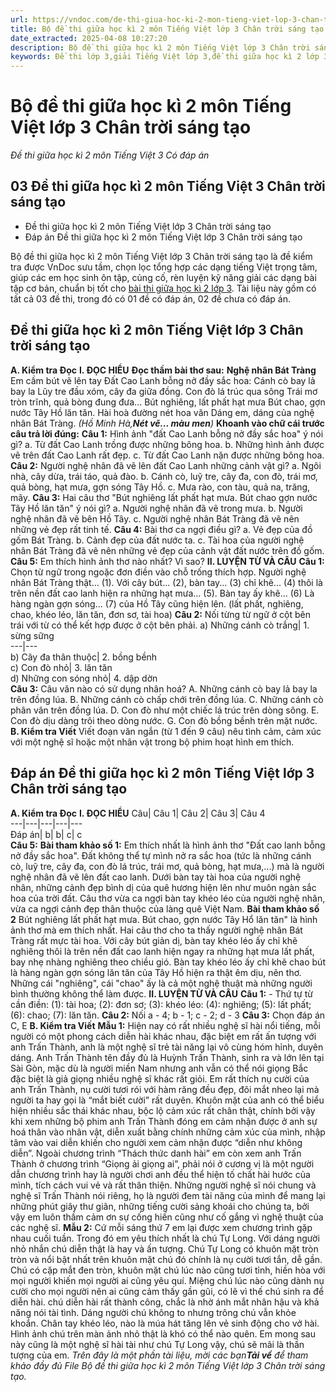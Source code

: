 ```yaml
---
url: https://vndoc.com/de-thi-giua-hoc-ki-2-mon-tieng-viet-lop-3-chan-troi-sang-tao-290842
title: Bộ đề thi giữa học kì 2 môn Tiếng Việt lớp 3 Chân trời sáng tạo - Đề thi giữa học kì 2 môn Tiếng Việt 3 Có đáp án - VnDoc.com
date_extracted: 2025-04-08 10:27:20
description: Bộ đề thi giữa học kì 2 môn Tiếng Việt lớp 3 Chân trời sáng tạo Có đáp án là tài liệu bổ ích cho các em ôn tập chuẩn bị cho kì thi giữa kì và cuối học kì 2 sắp tới, để đánh giá được chính xác năng lực và thiếu sót của các em.
keywords: Đề thi lớp 3,giải Tiếng Việt lớp 3,đề thi giữa học kì 2 lớp 3,đề thi giữa học kì 2 lớp 3 môn tiếng việt,de thi giữa kì 2 lớp 3 môn tiếng việt,đề thi giữa kì 2 lớp 3,đề kiểm tra giữa kì 2 lớp 3,ôn tập giữa học kì 2 lớp 3,đề kiểm tra giữa học kì 2 lớp 3,đề thi tiếng việt lớp 3 giữa học kì 2,ôn tập giữa kì 2 lớp 3,đề thi giữa kì 2 lớp 3 môn tiếng việt,đề kiểm tra tiếng việt lớp 3 giữa kì 2,Đề thi giữa học kì 2 môn Tiếng Việt lớp 3 Chân trời sáng tạo
---
```


# Bộ đề thi giữa học kì 2 môn Tiếng Việt lớp 3 Chân trời sáng tạo
 _Đề thi giữa học kì 2 môn Tiếng Việt 3 Có đáp án_
## 03 Đề thi giữa học kì 2 môn Tiếng Việt 3 Chân trời sáng tạo
  * Đề thi giữa học kì 2 môn Tiếng Việt lớp 3 Chân trời sáng tạo
  * Đáp án Đề thi giữa học kì 2 môn Tiếng Việt lớp 3 Chân trời sáng tạo

Bộ đề thi giữa học kì 2 môn Tiếng Việt lớp 3 Chân trời sáng tạo là đề kiểm tra được VnDoc sưu tầm, chọn lọc tổng hợp các dạng tiếng Việt trọng tâm, giúp các em học sinh ôn tập, củng cố, rèn luyện kỹ năng giải các dạng bài tập cơ bản, chuẩn bị tốt cho [bài thi giữa học kì 2 lớp 3](<https://vndoc.com/de-thi-giua-ki-2-lop3>). Tài liệu này gồm có tất cả 03 đề thi, trong đó có 01 đề có đáp án, 02 đề chưa có đáp án.
## **Đề thi giữa học kì 2 môn Tiếng Việt lớp 3 Chân trời sáng tạo**
**A. Kiểm tra Đọc**
**I. ĐỌC HIỂU**
**Đọc thầm bài thơ sau:**
**Nghệ nhân Bát Tràng**
Em cầm bút vẽ lên tay
Đất Cao Lanh bỗng nở đầy sắc hoa:
Cánh cò bay lả bay la
Lũy tre đầu xóm, cây đa giữa đồng.
Con đò lá trúc qua sông
Trái mơ tròn trĩnh, quả bòng đung đưa...
Bút nghiêng, lất phất hạt mưa
Bút chao, gợn nước Tây Hồ lăn tăn.
Hài hoà đường nét hoa văn
Dáng em, dáng của nghệ nhân Bát Tràng.
_\(Hồ Minh Hà,**Nét vẽ... màu men**\)_
**Khoanh vào chữ cái trước câu trả lời đúng:**
**Câu 1:** Hình ảnh "đất Cao Lanh bỗng nở đầy sắc hoa" ý nói gì?
a. Từ đất Cao Lanh trồng được những bông hoa.
b. Những hình ảnh được vẽ trên đất Cao Lanh rất đẹp.
c. Từ đất Cao Lanh nặn được những bông hoa.
**Câu 2:** Người nghệ nhân đã vẽ lên đất Cao Lanh những cảnh vật gì?
a. Ngôi nhà, cây dừa, trái táo, quả đào.
b. Cánh cò, luỹ tre, cây đa, con đò, trái mơ, quả bòng, hạt mưa, gợn sóng Tây Hồ.
c. Mưa rào, con tàu, quả na, trăng, mây.
**Câu 3:** Hai câu thơ "Bút nghiêng lất phất hạt mưa. Bút chao gợn nước Tây Hồ lăn tăn" ý nói gì?
a. Người nghệ nhân đã vẽ trong mưa.
b. Người nghệ nhân đã vẽ bên Hồ Tây.
c. Người nghệ nhân Bát Tràng đã vẽ nên những vẻ đẹp rất tinh tế.
**Câu 4:** Bài thơ ca ngợi điều gì?
a. Vẻ đẹp của đồ gốm Bát Tràng.
b. Cảnh đẹp của đất nước ta.
c. Tài hoa của người nghệ nhân Bát Tràng đã vẽ nên những vẻ đẹp của cảnh vật đất nước trên đồ gốm.
**Câu 5:** Em thích hình ảnh thơ nào nhất? Vì sao?
**II. LUYỆN TỪ VÀ CÂU**
**Câu 1:** Chọn từ ngữ trong ngoặc đơn điền vào chỗ trống thích hợp.
Người nghệ nhân Bát Tràng thật... \(1\). Với cây bút... \(2\), bàn tay... \(3\) chỉ khẽ... \(4\) thôi là trên nền đất cao lanh hiện ra những hạt mưa... \(5\). Bàn tay ấy khẽ... \(6\) Là hàng ngàn gợn sóng... \(7\) của Hồ Tây cũng hiện lên.
\(lất phất, nghiêng, chao, khéo léo, lăn tăn, đơn sơ, tài hoa\)
**Câu 2:** Nối từng từ ngữ ở cột bên trái với từ có thể kết hợp được ở cột bên phải.
a\) Những cánh cò trắng| 1\. sừng sững  
---|---  
b\) Cây đa thân thuộc| 2\. bồng bềnh  
c\) Con đò nhỏ| 3\. lăn tăn  
d\) Những con sóng nhỏ| 4\. dập dờn  
**Câu 3:** Câu văn nào có sử dụng nhân hoá?
A. Những cánh cò bay lả bay la trên đồng lúa.
B. Những cánh cò chấp chới trên đồng lúa.
C. Những cánh cò phân vân trên đồng lúa.
D. Con đò như một chiếc lá trúc trên dòng sông.
E. Con đò dịu dàng trôi theo dòng nước.
G. Con đò bồng bềnh trên mặt nước.
**B. Kiểm tra Viết**
Viết đoạn văn ngắn \(từ 1 đến 9 câu\) nêu tình cảm, cảm xúc với một nghệ sĩ hoặc một nhân vật trong bộ phim hoạt hình em thích.
## **Đáp án Đề thi giữa học kì 2 môn Tiếng Việt lớp 3 Chân trời sáng tạo**
**A. Kiểm tra Đọc**
**I. ĐỌC HIỂU**
Câu| Câu 1| Câu 2| Câu 3| Câu 4  
---|---|---|---|---  
Đáp án| b| b| c| c  
**Câu 5:**
**Bài tham khảo số 1:**
Em thích nhất là hình ảnh thơ "Đất cao lanh bỗng nở đầy sắc hoa". Đất không thể tự mình nở ra sắc hoa \(tức là những cánh cò, luỹ tre, cây đa, con đò lá trúc, trái mơ, quả bòng, hạt mưa,...\) mà là người nghệ nhân đã vẽ lên đất cao lanh. Dưới bàn tay tài hoa của người nghệ nhân, những cảnh đẹp bình dị của quê hương hiện lên như muôn ngàn sắc hoa của trời đất. Câu thơ vừa ca ngợi bàn tay khéo léo của người nghệ nhân, vừa ca ngợi cảnh đẹp thân thuộc của làng quê Việt Nam.
**Bài tham khảo số 2**
Bút nghiêng lất phất hạt mưa. Bút chao, gợn nước Tây Hổ lăn tăn" là hình ảnh thơ mà em thích nhất. Hai câu thơ cho ta thấy người nghệ nhân Bát Tràng rất mực tài hoa. Với cây bút giản dị, bàn tay khéo léo ấy chỉ khẽ nghiêng thôi là trên nền đất cao lanh hiện ngay ra những hạt mưa lất phất, bay nhẹ nhàng nghiêng theo chiều gió. Bàn tay khéo léo ấy chỉ khẽ chao bút là hàng ngàn gợn sóng lăn tăn của Tây Hồ hiện ra thật êm dịu, nên thơ. Những cái "nghiêng", cái "chao" ấy là cả một nghệ thuật mà những người bình thường không thể làm được.
**II. LUYỆN TỪ VÀ CÂU**
**Câu 1:**
\- Thứ tự từ cần điền:
\(1\): tài hoa; \(2\): đơn sơ; \(3\): khéo léo: \(4\): nghiêng; \(5\): lất phất; \(6\): chao; \(7\): lăn tăn.
**Câu 2:**
Nối a - 4; b - 1; c - 2; d - 3
**Câu 3:**
Chọn đáp án C, E
**B. Kiểm tra Viết**
**Mẫu 1:**
Hiện nay có rất nhiều nghệ sĩ hài nổi tiếng, mỗi người có một phong cách diễn hài khác nhau, đặc biệt em rất ấn tượng với anh Trấn Thành, anh là một nghệ sĩ trẻ tài năng lại vô cùng hóm hỉnh, duyên dáng. Anh Trấn Thành tên đầy đủ là Huỳnh Trấn Thành, sinh ra và lớn lên tại Sài Gòn, mặc dù là người miền Nam nhưng anh vẫn có thể nói giọng Bắc đặc biệt là giả giọng nhiều nghệ sĩ khác rất giỏi. Em rất thích nụ cười của anh Trấn Thành, nụ cười tươi rói với hàm răng đều đẹp, đôi mắt nheo lại mà người ta hay gọi là “mắt biết cười” rất duyên. Khuôn mặt của anh có thể biểu hiện nhiều sắc thái khác nhau, bộc lộ cảm xúc rất chân thật, chính bởi vậy khi xem những bộ phim anh Trấn Thành đóng em cảm nhận được ở anh sự hoá thân vào nhân vật, diễn xuất bằng chính những cảm xúc của mình, nhập tâm vào vai diễn khiến cho người xem cảm nhận được “diễn như không diễn”. Ngoài chương trình “Thách thức danh hài” em còn xem anh Trấn Thành ở chương trình “Giọng ải giọng ai”, phải nói ở cương vị là một người dẫn chương trình hay là người chơi anh đều thể hiện tố chất hài hước của mình, tích cách vui vẻ và rất thân thiện. Những người nghệ sĩ nói chung và nghệ sĩ Trấn Thành nói riêng, họ là người đem tài năng của mình để mang lại những phút giây thư giãn, những tiếng cười sảng khoái cho chúng ta, bởi vậy em luôn thầm cảm ơn sự cống hiến cũng như cố gắng vì nghệ thuật của các nghệ sĩ.
**Mẫu 2:**
Cứ mỗi sáng thứ 7 em lại được xem chương trình gặp nhau cuối tuần. Trong đó em yêu thích nhất là chú Tự Long. Với dáng người nhỏ nhắn chú diễn thật là hay và ấn tượng.
Chú Tự Long có khuôn mặt tròn tròn và nổi bật nhất trên khuôn mặt chú đó chính là nụ cười tươi tắn, dễ gần. Chú có cặp mắt đen tròn, khuôn mặt chú lúc nào cũng tươi tỉnh, hiền hòa với mọi người khiến mọi người ai cũng yêu quí. Miệng chú lúc nào cũng dành nụ cười cho mọi người nên ai cũng cảm thấy gần gũi, có lẽ vì thế chú sinh ra để diễn hài. chú diễn hài rất thành công, chắc là nhờ ánh mắt nhân hậu và khả năng nói tài tình. Dáng người chú không to nhưng trông chú vẫn khỏe khoắn. Chân tay khéo léo, nào là múa hát tăng lên vẻ sinh động cho vở hài. Hình ảnh chú trên màn ảnh nhỏ thật là khó có thể nào quên.
Em mong sau này cũng là một nghệ sĩ hài tài như chú Tự Long vậy, chú sẽ mãi là thần tượng của em.
_Trên đây là một phần tài liệu, mời các bạn**Tải về** để tham khảo đầy đủ File Bộ đề thi giữa học kì 2 môn Tiếng Việt lớp 3 Chân trời sáng tạo._
